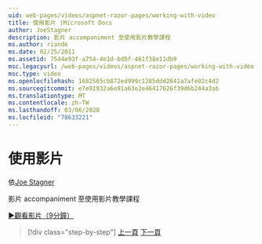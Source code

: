 ```yaml
---
uid: web-pages/videos/aspnet-razor-pages/working-with-video
title: 使用影片 |Microsoft Docs
author: JoeStagner
description: 影片 accompaniment 至使用影片教學課程
ms.author: riande
ms.date: 02/25/2011
ms.assetid: 7544e93f-a754-4e1d-bd0f-461f38e11db9
msc.legacyurl: /web-pages/videos/aspnet-razor-pages/working-with-video
msc.type: video
ms.openlocfilehash: 1682565cb872ed999c1285ddd2641a7afe02c4d2
ms.sourcegitcommit: e7e91932a6e91a63e2e46417626f39d6b244a3ab
ms.translationtype: MT
ms.contentlocale: zh-TW
ms.lasthandoff: 03/06/2020
ms.locfileid: "78633221"
---
```

# <a name="working-with-video"></a>使用影片

依[Joe Stagner](https://github.com/JoeStagner)

影片 accompaniment 至使用影片教學課程

[&#9654;觀看影片（9分鐘）](https://channel9.msdn.com/Blogs/ASP-NET-Site-Videos/working-with-video)

> [!div class="step-by-step"]
> [上一頁](working-with-images.md)
> [下一頁](adding-email-to-your-web-site.md)
